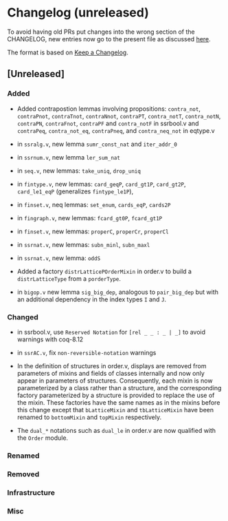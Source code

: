# Changelog (unreleased)

To avoid having old PRs put changes into the wrong section of the CHANGELOG,
new entries now go to the present file as discussed
[here](https://github.com/math-comp/math-comp/wiki/Agenda-of-the-April-23rd-2019-meeting-9h30-to-12h30#avoiding-issues-with-changelog).

The format is based on [Keep a Changelog](https://keepachangelog.com/en/1.0.0/).

## [Unreleased]

### Added

- Added contrapostion lemmas involving propositions: `contra_not`, `contraPnot`, `contraTnot`, `contraNnot`, `contraPT`, `contra_notT`, `contra_notN`, `contraPN`, `contraFnot`, `contraPF` and `contra_notF` in ssrbool.v and `contraPeq`, `contra_not_eq`, `contraPneq`, and `contra_neq_not` in eqtype.v
- in `ssralg.v`, new lemma `sumr_const_nat` and `iter_addr_0`
- in `ssrnum.v`, new lemma `ler_sum_nat`

- in `seq.v`, new lemmas: `take_uniq`, `drop_uniq`
- in `fintype.v`, new lemmas: `card_geqP`, `card_gt1P`, `card_gt2P`,
  `card_le1_eqP` (generalizes `fintype_le1P`),
- in `finset.v`, neq lemmas: `set_enum`, `cards_eqP`, `cards2P`
- in `fingraph.v`, new lemmas: `fcard_gt0P`, `fcard_gt1P`
- in `finset.v`, new lemmas: `properC`, `properCr`, `properCl`
- in `ssrnat.v`, new lemmas: `subn_minl`, `subn_maxl`
- in `ssrnat.v`, new lemma: `oddS`


- Added a factory `distrLatticePOrderMixin` in order.v to build a
  `distrLatticeType` from a `porderType`.

- in `bigop.v` new lemma `sig_big_dep`, analogous to `pair_big_dep`
  but with an additional dependency in the index types `I` and `J`.

### Changed

- in ssrbool.v, use `Reserved Notation` for `[rel _ _ : _ | _]` to avoid warnings with coq-8.12
- in `ssrAC.v`, fix `non-reversible-notation` warnings

- In the definition of structures in order.v, displays are removed from
  parameters of mixins and fields of classes internally and now only appear in
  parameters of structures. Consequently, each mixin is now parameterized by a
  class rather than a structure, and the corresponding factory parameterized by
  a structure is provided to replace the use of the mixin. These factories have
  the same names as in the mixins before this change except that `bLatticeMixin`
  and `tbLatticeMixin` have been renamed to `bottomMixin` and `topMixin`
  respectively.

- The `dual_*` notations such as `dual_le` in order.v are now qualified with the
  `Order` module.

### Renamed

### Removed

### Infrastructure

### Misc
